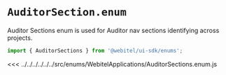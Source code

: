 # `AuditorSection.enum`

Auditor Sections enum is used for Auditor nav sections identifying across projects.

```js
import { AuditorSections } from '@webitel/ui-sdk/enums';
```

<<< ../../../../../../src/enums/WebitelApplications/AuditorSections.enum.js
